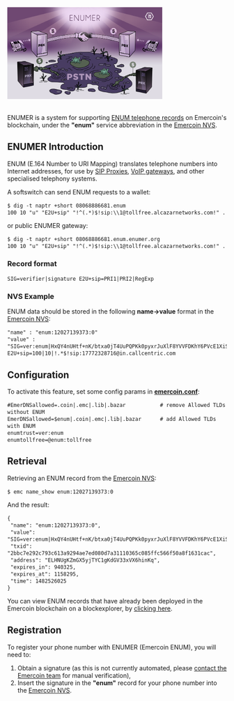 <div style="boxOverflow"><img src="/images/ENUMER.png" alt="ENUMER image" width="356"></div>
<br>

ENUMER is a system for supporting [ENUM telephone
records](http://www.voip-info.org/wiki/view/ENUM) on Emercoin's
blockchain, under the **"enum"** service abbreviation in the [Emercoin
NVS](/Emercoin_NVS).

ENUMER Introduction
-------------------

ENUM (E.164 Number to URI Mapping)
translates telephone numbers into Internet addresses, for use by [SIP
Proxies](https://en.wikipedia.org/wiki/SIP_proxy), [VoIP
gateways](https://en.wikipedia.org/wiki/VoIP_gateway), and other
specialised telephony systems.

A softswitch can send ENUM requests to a wallet:

    $ dig -t naptr +short 08068886681.enum
    100 10 "u" "E2U+sip" "!^(.*)$!sip:\\1@tollfree.alcazarnetworks.com!" .

or public ENUMER gateway:

    $ dig -t naptr +short 08068886681.enum.enumer.org
    100 10 "u" "E2U+sip" "!^(.*)$!sip:\\1@tollfree.alcazarnetworks.com!" .

### Record format

    SIG=verifier|signature E2U+sip=PRI1|PRI2|RegExp

### NVS Example

ENUM data should be stored in the following **name-&gt;value** format in
the [Emercoin NVS](../Blockchain_Services/Emercoin_NVS):

    "name" : "enum:12027139373:0"
    "value" : "SIG=ver:enum|HxQY4nUHtf+nK/btxa0jT4UuPQPKk0pyxrJuXlF8YVVFDKhY6PVcE1XiSvTOxlQryzfA1GIH2IRYk7uGHrZIbP4= E2U+sip=100|10|!.*$!sip:17772328716@in.callcentric.com

Configuration
-------------

To activate this feature, set some config params in
**[emercoin.conf](../Running_Emercoin/emercoin.conf)**:

```text
#EmerDNSallowed=.coin|.emc|.lib|.bazar           # remove Allowed TLDs without ENUM
EmerDNSallowed=$enum|.coin|.emc|.lib|.bazar      # add Allowed TLDs with ENUM
enumtrust=ver:enum
enumtollfree=@enum:tollfree
```

Retrieval
---------

Retrieving an ENUM record from the [Emercoin
NVS](/Emercoin_NVS):

    $ emc name_show enum:12027139373:0

And the result:

```text
{
 "name": "enum:12027139373:0",
 "value": "SIG=ver:enum|HxQY4nUHtf+nK/btxa0jT4UuPQPKk0pyxrJuXlF8YVVFDKhY6PVcE1XiSvTOxlQryzfA1GIH2IRYk7uGHrZIbP4=\nE2U+sip=100|10|!^.*$!sip:17772328716@in.callcentric.com!",
 "txid": "2bbc7e292c793c613a9294ae7ed080d7a31110365c085ffc566f50a8f1631cac",
 "address": "ELHNUgKZmGX5yjTYC1gKdGV33xVX6hinKq",
 "expires_in": 940325,
 "expires_at": 1158295,
 "time": 1482526025
}
```

You can view ENUM records that have already been deployed in the Emercoin
blockchain on a blockexplorer, by [clicking
here](https://emercoin.mintr.org/nvs/enum///25/0/1).

Registration
------------

To register your phone number with ENUMER (Emercoin ENUM), you will need
to:

1.  Obtain a signature (as this is not currently automated, please
    [contact the Emercoin team](http://emercoin.com/contact) for manual
    verification),
2.  Insert the signature in the **"enum"** record for your phone number
    into the [Emercoin NVS](Emercoin_NVS).

